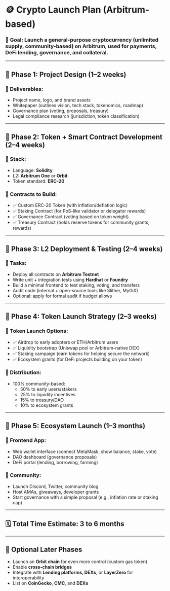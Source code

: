 # 🪙 Crypto Launch Plan (Arbitrum-based)

### 🎯 **Goal**: Launch a general-purpose cryptocurrency (unlimited supply, community-based) on Arbitrum, used for payments, DeFi lending, governance, and collateral.

---

## 📍 Phase 1: Project Design (1–2 weeks)

### 🔹 Deliverables:

- Project name, logo, and brand assets
- Whitepaper (outlines vision, tech stack, tokenomics, roadmap)
- Governance plan (voting, proposals, treasury)
- Legal compliance research (jurisdiction, token classification)

---

## 📍 Phase 2: Token + Smart Contract Development (2–4 weeks)

### 🔹 Stack:

- Language: **Solidity**
- L2: **Arbitrum One** or **Orbit**
- Token standard: **ERC-20**

### 🔹 Contracts to Build:

- ✅ Custom ERC-20 Token (with inflation/deflation logic)
- ✅ Staking Contract (for PoS-like validator or delegator rewards)
- ✅ Governance Contract (voting based on token weight)
- ✅ Treasury Contract (holds reserve tokens for community grants, rewards)

---

## 📍 Phase 3: L2 Deployment & Testing (2–4 weeks)

### 🔹 Tasks:

- Deploy all contracts on **Arbitrum Testnet**
- Write unit + integration tests using **Hardhat** or **Foundry**
- Build a minimal frontend to test staking, voting, and transfers
- Audit code (internal + open-source tools like Slither, MythX)
- Optional: apply for formal audit if budget allows

---

## 📍 Phase 4: Token Launch Strategy (2–3 weeks)

### 🔹 Token Launch Options:

- ✅ Airdrop to early adopters or ETH/Arbitrum users
- ✅ Liquidity bootstrap (Uniswap pool or Arbitrum-native DEX)
- ✅ Staking campaign (earn tokens for helping secure the network)
- ✅ Ecosystem grants (for DeFi projects building on your token)

### 🔹 Distribution:

- 100% community-based:
  - 50% to early users/stakers
  - 25% to liquidity incentives
  - 15% to treasury/DAO
  - 10% to ecosystem grants

---

## 📍 Phase 5: Ecosystem Launch (1–3 months)

### 🔹 Frontend App:

- Web wallet interface (connect MetaMask, show balance, stake, vote)
- DAO dashboard (governance proposals)
- DeFi portal (lending, borrowing, farming)

### 🔹 Community:

- Launch Discord, Twitter, community blog
- Host AMAs, giveaways, developer grants
- Start governance with a simple proposal (e.g., inflation rate or staking cap)

---

## 🗓️ Total Time Estimate: **3 to 6 months**

---

## 🔑 Optional Later Phases

- Launch an **Orbit chain** for even more control (custom gas token)
- Enable **cross-chain bridges**
- Integrate with **Lending platforms, DEXs**, or **LayerZero** for interoperability
- List on **CoinGecko**, **CMC**, and **DEXs**

